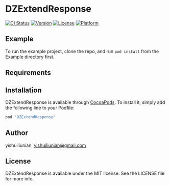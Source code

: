 # DZExtendResponse

[![CI Status](http://img.shields.io/travis/yishuiliunian/DZExtendResponse.svg?style=flat)](https://travis-ci.org/yishuiliunian/DZExtendResponse)
[![Version](https://img.shields.io/cocoapods/v/DZExtendResponse.svg?style=flat)](http://cocoapods.org/pods/DZExtendResponse)
[![License](https://img.shields.io/cocoapods/l/DZExtendResponse.svg?style=flat)](http://cocoapods.org/pods/DZExtendResponse)
[![Platform](https://img.shields.io/cocoapods/p/DZExtendResponse.svg?style=flat)](http://cocoapods.org/pods/DZExtendResponse)

## Example

To run the example project, clone the repo, and run `pod install` from the Example directory first.

## Requirements

## Installation

DZExtendResponse is available through [CocoaPods](http://cocoapods.org). To install
it, simply add the following line to your Podfile:

```ruby
pod "DZExtendResponse"
```

## Author

yishuiliunian, yishuiliunian@gmail.com

## License

DZExtendResponse is available under the MIT license. See the LICENSE file for more info.
